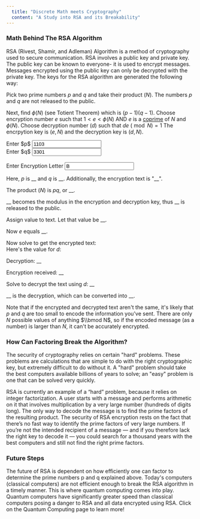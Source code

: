```yaml
---
  title: "Discrete Math meets Cryptography"
  content: "A Study into RSA and its Breakability"
---
```



### Math Behind The RSA Algorithm

RSA (Rivest, Shamir, and Adleman) Algorithm is a method of cryptography used to secure communication.
RSA involves a public key and private key. The public key can be known to everyone- it is used to encrypt messages. Messages encrypted using the public key can only be decrypted with the private key. The keys for the RSA algorithm are generated the following way:

Pick two prime numbers $p$ and $q$ and take their product ($N$). The numbers $p$ and $q$ are not released to the public.

Next, find $\phi(N)$  (see Totient Theorem) which is $(p-1) (q-1)$.
Choose encryption number $e$ such that $1 < e < \phi (N)$ AND $e$ is a [coprime](https://en.wikipedia.org/wiki/Coprime_integers) of $N$ and $\phi(N)$.
Choose decryption number $(d)$ such that $de\ (\bmod N) = 1$
The encrpytion key is $(e, N)$ and the decryption key is $(d, N)$.

<form action="#">
  <div class="row gtr-uniform">
    <div class="col-6 col-12-xsmall">
      Enter $p$
      <input type="text" name="Enter p" onchange="refreshAll()" id="rsa-p" value="1103" placeholder="Enter p" />
    </div>
    <div class="col-6 col-12-xsmall">
      Enter $q$
      <input type="text" name="Enter q" onchange="refreshAll()" id="rsa-q" value="3301" placeholder="Enter q" />
    </div>
  </div>
  <br />
  <div class="row gtr-uniform">
    <div class="col-12 col-12-xsmall">
      Enter Encryption Letter
      <input type="text" name="Enter Encrpytion Letter" onchange="refreshAll()" id="rsa-t" value="B" placeholder="Encrpytion Letter" />
    </div>
  </div>
</form>
<div id="error" style="color:red;"></div>

Here, $p$ is <span class="p">\_\_</span> and $q$ is <span class="q">\_\_</span>.
Additionally, the encryption text is "<span class="tStr">\_\_</span>".

The product ($N$) is $pq$, or <span class="n">\_\_</span>.

<span class="n">\_\_</span> becomes the modulus in the encryption and decryption key, thus <span class="n">\_\_</span> is released to the public.

Assign value to text. Let that value be <span class="t">\_\_</span>.

Now $e$ equals <span class="e">\_\_</span>.

Now solve to get the encrypted text:
<span class="emod"></span>
<br>
Here's the value for $d$:
<span class="d"></span>

Decryption: <span class="priv-key">\_\_</span>

Encryption received: <span class="enc">\_\_</span>
<br>

Solve to decrypt the text using $d$: <span class="dmod">\_\_</span>

<span class="dec">\_\_</span> is the decryption, which can be converted into <span class="decStr">\_\_</span>.

Note that if the encrypted and decrypted text aren't the same, it's likely that $p$ and $q$ are too small to encode the information you've sent. There are only $N$ possible values of anything $\\bmod N$, so if the encoded message (as a number) is larger than $N$, it can't be accurately encrypted.

### How Can Factoring Break the Algorithm?

The security of cryptography relies on certain "hard" problems. These problems are calculations that are simple to do with the right cryptographic key, but extremely difficult to do without it. A "hard" problem should take the best computers available billions of years to solve; an "easy" problem is one that can be solved very quickly.

RSA is currently an example of a “hard” problem, because it relies on integer factorization. A user starts with a message and performs arithmetic on it that involves multiplication by a very large number (hundreds of digits long). The only way to decode the message is to find the prime factors of the resulting product. The security of RSA encryption rests on the fact that there’s no fast way to identify the prime factors of very large numbers. If you’re not the intended recipient of a message — and if you therefore lack the right key to decode it — you could search for a thousand years with the best computers and still not find the right prime factors.


### Future Steps

The future of RSA is dependent on how efficiently one can factor to determine the prime numbers p and q explained above. Today's computers (classical computers) are not efficient enough to break the RSA algorithm in a timely manner. This is where quantum computing comes into play. Quantum computers have significantly greater speed than classical computers posing a danger to RSA and all data encrypted using RSA. Click on the Quantum Computing page to learn more!


<script type="text/javascript"
  src="https://cdn.mathjax.org/mathjax/latest/MathJax.js?config=TeX-AMS-MML_HTMLorMML">
</script>
<script type="text/javascript">
  pEl = document.getElementById("rsa-p");
  qEl = document.getElementById("rsa-q");
  tEl = document.getElementById("rsa-t");
  p = 2;
  q = 7;

  function prime(n) {   
    // almost copied from https://www.geeksforgeeks.org/check-a-number-is-prime-or-not-using-javascript/         
    var i, flag = true;

    // Getting the value form text
    // field using DOM
    n = parseInt(n) || 0;
    if(n === 0) {
      return false;
    }
    for(i = 2; i <= n - 1; i++)
        if (n % i == 0) {
            flag = false;
            break;
        }

        // Check and display alert message
    if (flag == true)
        return true; // prime
    else
        return false; // not prime
  }
  // function gcd(x, y) {
  //   if(x === 0 || y === 0) {
  //     return 0;
  //   }
  //   if(x === y) {
  //     return x;
  //   }
  //   if(x >= y) {
  //     return gcd(x-y, y);
  //   }
  //   return gcd(x, y-x);
  // }
  // https://www.w3resource.com/javascript-exercises/javascript-math-exercise-8.php
  function gcd(x, y) {
    if ((typeof x !== 'number') || (typeof y !== 'number')) 
      return false;
    x = Math.abs(x);
    y = Math.abs(y);
    while(y) {
      var t = y;
      y = x % y;
      x = t;
    }
    return x;
  }
  function coprime(x, y) {
    return gcd(x, y) === 1;
  }
  function getE(N, totient) {
    i = 3;
    while (i < totient) {
      if (coprime(i, N) && coprime(i, totient)) {
        return i;
      }
      i += 2;
    }
    return 0;
  }
  // http://umaranis.com/2018/07/12/calculate-modular-exponentiation-powermod-in-javascript-ap-n/
  // calculates   base^exponent % modulus
  function powerMod(base, exponent, modulus) {
      if (modulus === 1) return 0;
      var result = 1;
      base = base % modulus;
      while (exponent > 0) {
          if (exponent % 2 === 1)  //odd number
              result = (result * base) % modulus;
          exponent = exponent >> 1; //divide by 2
          base = (base * base) % modulus;
      }
      return result;
  }

  function str2int(stringInput) {
    let output = "";
    for (var i = 0; i < stringInput.length; i++) {
        output += stringInput[i].charCodeAt(0).toString(2);
    }
    return parseInt(output, '2');
  }
  function int2str(intInput) {
    let output = "";
    while (intInput > 0) {
      output = String.fromCharCode(intInput % 128) + output;
      intInput = Math.floor(intInput/128);
    }
    return output;
  }

  // https://stackoverflow.com/questions/23279208/calculate-d-from-n-e-p-q-in-rsa#23281286
  function getD(a, m) {
    // validate inputs
    [a, m] = [Number(a), Number(m)]
    if (Number.isNaN(a) || Number.isNaN(m)) {
      return NaN // invalid input
    }
    a = (a % m + m) % m
    if (!a || m < 2) {
      return NaN // invalid input
    }
    // find the gcd
    const s = []
    let b = m
    while(b) {
      [a, b] = [b, a % b]
      s.push({a, b})
    }
    if (a !== 1) {
      return NaN // inverse does not exists
    }
    // find the inverse
    let x = 1
    let y = 0
    for(let i = s.length - 2; i >= 0; --i) {
      [x, y] = [y,  x - y * Math.floor(s[i].a / s[i].b)]
    }
    return (y % m + m) % m
  }

  // for loop copied from https://stackoverflow.com/questions/22754315/for-loop-for-htmlcollection-elements

  function refreshAll() {
    if(validateP() && validateQ()) {
      document.getElementById("error").innerHTML = "";
      updatePQ();
    } else {
      errorEl = document.getElementById("error");
      errorEl.innerHTML = "Error: Ensure that $p$ and $q$ are prime numbers less than 100000 <br /><br />";
      MathJax.Hub.Queue(["Typeset",MathJax.Hub,errorEl]);

      // updatePQ();
    }
  }
  function validateP() {
    testP = pEl.value;
    if(testP > 1 && testP < 100000 && prime(testP)) {
      p = testP;
      return true;
    } else {
      return false;
    }
  }

  function validateQ() {
    testQ = qEl.value;
    if(testQ > 1 && testQ < 100000 && prime(testQ)) {
      q = testQ;
      return true;
    } else {
      return false;
    }
  }

  function updatePQ() {

    // update p and q
    updateClass("p", p);
    updateClass("q", q);

    // update p and q
    updateClass("p-1", p-1);
    updateClass("q-1", q-1);

    // update n
    n = p * q;
    updateClass("n", n);

    // update totient
    totient = (p-1)*(q-1);
    updateClass("totient", totient);

    // update e
    e = getE(n, totient);
    updateClass("e", e);
    // update d https://stackoverflow.com/questions/23279208/calculate-d-from-n-e-p-q-in-rsa#23281286

    tStr = tEl.value;
    t = str2int(tStr);

    updateClass("tStr", tStr, "");
    updateClass("t", t);

    enc = powerMod(t, e, n);
    console.log("" + t + "^" + e + "\\ (\\bmod " + totient + ") = " + enc);
    updateClass("emod",
      "" + t + "^{" + e + "}\\ (\\bmod " + n + ") = " + enc
    );
    updateClass("enc", enc);

    d = getD(e, totient);
    updateClass("d", d);

    updateClass("priv-key", "(" + d + "," + n + ")");
    dec = powerMod(enc, d, n);
    updateClass("dmod", 
      "" + enc + "^{" + d + "}\\ (\\bmod " + n + ") = " + dec
    );
    updateClass("dec", dec)

    decStr = int2str(dec);
    updateClass("decStr", decStr, "");
  }

  function updateClass(className, expr, options) {
    var list = document.getElementsByClassName(className);
    for (var i = 0; i < list.length; i++) {
        updateEl(list[i], (options || "$") + expr + (options || "$"));
    }
  }

  function updateEl(el, expr) {
    el.innerHTML = expr;
    MathJax.Hub.Queue(["Typeset",MathJax.Hub,el]);
  }

  refreshAll();
</script>
